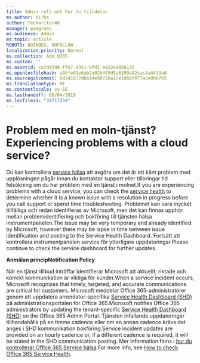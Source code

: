 ```yaml
---
title: Admin roll och hur du tilldelar
ms.author: kirks
author: Techwriter40
manager: pamgreen
ms.audience: Admin
ms.topic: article
ROBOTS: NOINDEX, NOFOLLOW
localization_priority: Normal
ms.collection: Adm_O365
ms.custom: ''
ms.assetid: ca7d439d-ffe7-4351-bfd1-b022e4056138
ms.openlocfilehash: a8bfe01e6ab2a0204f9d5a6399a82cac4a4419a0
ms.sourcegitcommit: 6d341637dbb14e90726a1ce1d68f077ace9bb765
ms.translationtype: MT
ms.contentlocale: sv-SE
ms.lasthandoff: 06/04/2019
ms.locfileid: "34717259"
---
```

# <a name="experiencing-problems-with-a-cloud-service"></a><span data-ttu-id="ad635-102">Problem med en moln-tjänst?</span><span class="sxs-lookup"><span data-stu-id="ad635-102">Experiencing problems with a cloud service?</span></span>

<span data-ttu-id="ad635-103">Du kan kontrollera [service hälsa](https://admin.microsoft.com/AdminPortal/Home#/servicehealth) att avgöra om det är ett känt problem med upplösningen pågår innan du kontaktar support eller tillbringar tid felsökning om du har problem med en tjänst i molnet.</span><span class="sxs-lookup"><span data-stu-id="ad635-103">If you are experiencing problems with a cloud service, you can check the [service health](https://admin.microsoft.com/AdminPortal/Home#/servicehealth) to determine whether it is a known issue with a resolution in progress before you call support or spend time troubleshooting.</span></span> <span data-ttu-id="ad635-104">Problemet kan vara mycket tillfälliga och redan identifieras av Microsoft, men det kan finnas upphör mellan problemidentifiering och bokföring till tjänsten hälsa instrumentpanelen.</span><span class="sxs-lookup"><span data-stu-id="ad635-104">The issue may be very temporary and already identified by Microsoft, however there may be lapse in time between issue identification and posting to the Service Health Dashboard.</span></span> <span data-ttu-id="ad635-105">Fortsätt att kontrollera instrumentpanelen service för ytterligare uppdateringar.</span><span class="sxs-lookup"><span data-stu-id="ad635-105">Please continue to check the service dashboard for further updates.</span></span>

<span data-ttu-id="ad635-106">**Anmälan princip**</span><span class="sxs-lookup"><span data-stu-id="ad635-106">**Notification Policy**</span></span>

<span data-ttu-id="ad635-107">När en tjänst tillbud inträffar identifierar Microsoft att aktuellt, riktade och korrekt kommunikation är viktiga för kunder.</span><span class="sxs-lookup"><span data-stu-id="ad635-107">When a service incident occurs, Microsoft recognizes that timely, targeted, and accurate communications are critical for customers.</span></span> <span data-ttu-id="ad635-108">Microsoft meddelar Office 365-administratörer genom att uppdatera arrendator-specifika [Service Health Dashboard (SHD)](https://admin.microsoft.com/AdminPortal/Home#/servicehealth) på administrationsportalen för Office 365.</span><span class="sxs-lookup"><span data-stu-id="ad635-108">Microsoft notifies Office 365 administrators by updating the tenant-specific [Service Health Dashboard (SHD)](https://admin.microsoft.com/AdminPortal/Home#/servicehealth) on the Office 365 Admin Portal.</span></span> <span data-ttu-id="ad635-109">Tjänsten infallande uppdateringar tillhandahålls på en timme cadence eller om en annan cadence krävs det anges i SHD kommunikation bokföring.</span><span class="sxs-lookup"><span data-stu-id="ad635-109">Service incident updates are provided on an hourly cadence or, if a different cadence is required, it will be stated in the SHD communication posting.</span></span> <span data-ttu-id="ad635-110">Mer information finns i [hur du kontrollerar Office 365 Service hälsa](https://docs.microsoft.com/en-us/office365/enterprise/view-service-health).</span><span class="sxs-lookup"><span data-stu-id="ad635-110">For more info, see [How to check Office 365 Service Health](https://docs.microsoft.com/en-us/office365/enterprise/view-service-health).</span></span>

